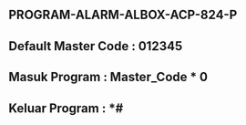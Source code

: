## PROGRAM-ALARM-ALBOX-ACP-824-P
## Default Master Code : 012345
## Masuk Program : Master_Code * 0 #
## Keluar Program : *#
